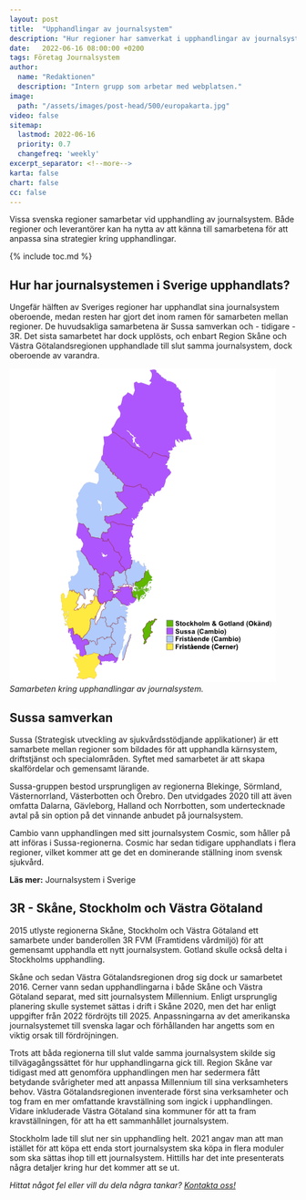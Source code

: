 ```yaml
---
layout: post
title:  "Upphandlingar av journalsystem"
description: "Hur regioner har samverkat i upphandlingar av journalsystem"
date:   2022-06-16 08:00:00 +0200
tags: Företag Journalsystem
author:
  name: "Redaktionen"
  description: "Intern grupp som arbetar med webplatsen."
image:
  path: "/assets/images/post-head/500/europakarta.jpg"
video: false
sitemap:
  lastmod: 2022-06-16
  priority: 0.7
  changefreq: 'weekly'
excerpt_separator: <!--more-->
karta: false
chart: false
cc: false
---
```


Vissa svenska regioner samarbetar vid upphandling av journalsystem. Både regioner och leverantörer kan ha nytta av att känna till samarbetena för att anpassa sina strategier kring upphandlingar.

<!--more-->

{% include toc.md %}

## Hur har journalsystemen i Sverige upphandlats?
Ungefär hälften av Sveriges regioner har upphandlat sina journalsystem oberoende, medan resten har gjort det inom ramen för samarbeten mellan regioner. De huvudsakliga samarbetena är Sussa samverkan och - tidigare - 3R. Det sista samarbetet har dock upplösts, och enbart Region Skåne och Västra Götalandsregionen upphandlade till slut samma journalsystem, dock oberoende av varandra.

![Samarbeten kring upphandlingar av journalsystem](/assets/images/post-assets/samarbeten-upphandlingar.png "Samarbeten kring upphandlingar av journalsystem")
_Samarbeten kring upphandlingar av journalsystem._

## Sussa samverkan
Sussa (Strategisk utveckling av sjukvårdsstödjande applikationer) är ett samarbete mellan regioner som bildades för att upphandla kärnsystem, driftstjänst och specialområden. Syftet med samarbetet är att skapa skalfördelar och gemensamt lärande.

Sussa-gruppen bestod ursprungligen av regionerna Blekinge, Sörmland, Västernorrland, Västerbotten och Örebro. Den utvidgades 2020 till att även omfatta Dalarna, Gävleborg, Halland och Norrbotten, som undertecknade avtal på sin option på det vinnande anbudet på journalsystem.

Cambio vann upphandlingen med sitt journalsystem Cosmic, som håller på att införas i Sussa-regionerna. Cosmic har sedan tidigare upphandlats i flera regioner, vilket kommer att ge det en dominerande ställning inom svensk sjukvård.

**Läs mer:** Journalsystem i Sverige

## 3R - Skåne, Stockholm och Västra Götaland
2015 utlyste regionerna Skåne, Stockholm och Västra Götaland ett samarbete under banderollen 3R FVM (Framtidens vårdmiljö) för att gemensamt upphandla ett nytt journalsystem. Gotland skulle också delta i Stockholms upphandling.

Skåne och sedan Västra Götalandsregionen drog sig dock ur samarbetet 2016. Cerner vann sedan upphandlingarna i både Skåne och Västra Götaland separat, med sitt journalsystem Millennium. Enligt ursprunglig planering skulle systemet sättas i drift i Skåne 2020, men det har enligt uppgifter från 2022 fördröjts till 2025. Anpassningarna av det amerikanska journalsystemet till svenska lagar och förhållanden har angetts som en viktig orsak till fördröjningen.

Trots att båda regionerna till slut valde samma journalsystem skilde sig tillvägagångssättet för hur upphandlingarna gick till. Region Skåne var tidigast med att genomföra upphandlingen men har sedermera fått betydande svårigheter med att anpassa Millennium till sina verksamheters behov. Västra Götalandsregionen inventerade först sina verksamheter och tog fram en mer omfattande kravställning som ingick i upphandlingen. Vidare inkluderade Västra Götaland sina kommuner för att ta fram kravställningen, för att ha ett sammanhållet journalsystem.

Stockholm lade till slut ner sin upphandling helt. 2021 angav man att man istället för att köpa ett enda stort journalsystem ska köpa in flera moduler som ska sättas ihop till ett journalsystem. Hittills har det inte presenterats några detaljer kring hur det kommer att se ut.


_Hittat något fel eller vill du dela några tankar? [Kontakta oss!](/index.html#form-message)_